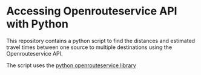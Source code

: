 # Accessing Openrouteservice API with Python

This repository contains a python script to find the distances and estimated travel times between one source to multiple destinations using the Openrouteservice API.

The script uses the [python openrouteservice library](https://github.com/GIScience/openrouteservice-py)
